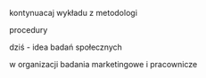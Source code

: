 
kontynuacaj wykładu z metodologi

procedury 


dziś - idea badań społecznych 

w organizacji badania marketingowe i pracownicze

